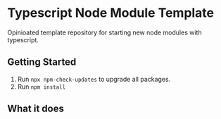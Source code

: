 # Typescript Node Module Template

Opinioated template repository for starting new node modules with typescript.

## Getting Started

1. Run `npx npm-check-updates` to upgrade all packages.
2. Run `npm install`

## What it does
